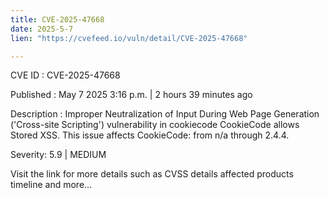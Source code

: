 ```yaml
---
title: CVE-2025-47668
date: 2025-5-7
lien: "https://cvefeed.io/vuln/detail/CVE-2025-47668"

---
```


CVE ID : CVE-2025-47668

Published :  May 7
2025
3:16 p.m. | 2 hours
39 minutes ago

Description : Improper Neutralization of Input During Web Page Generation ('Cross-site Scripting') vulnerability in cookiecode CookieCode allows Stored XSS. This issue affects CookieCode: from n/a through 2.4.4.

Severity: 5.9 | MEDIUM

Visit the link for more details
such as CVSS details
affected products
timeline
and more...
